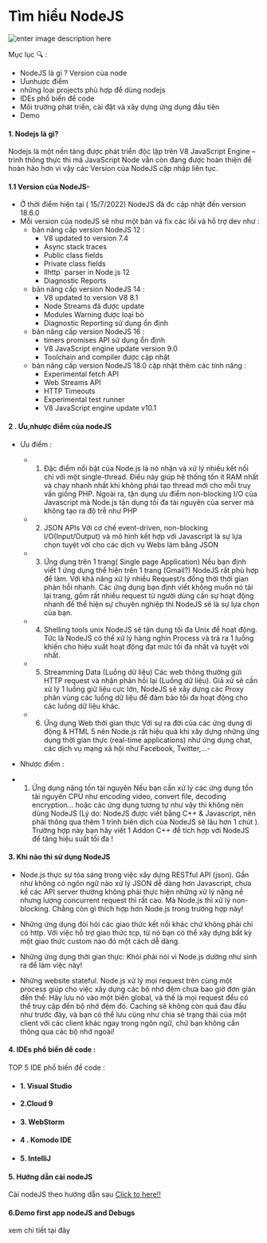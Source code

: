 # Tìm hiểu NodeJS

![enter image description here](https://trankyphat.com/wp-content/uploads/2015/05/nodejs-logo.png)

Mục lục :mag: : 

-  NodeJS là gì ? Version của node 
- Ưunhược điểm
- những loại projects phù hợp để dùng nodejs
- IDEs phổ biến để code
- Môi trường phát triển, cài đặt và xây dựng ứng dụng đầu tiên
- Demo 
#### 1. **Nodejs là gì?**
Nodejs là một nền tảng được phát triển độc lập trên V8 JavaScript Engine – trình thông thực thi mã JavaScript
Node vẫn còn đang được hoàn thiện để hoàn hảo hơn vì vậy các Version của NodeJS cập nhập liên tục.  
#### 1.1 Version của NodeJS-
- Ở thời điểm hiện tại ( 15/7/2022) NodeJS đã đc cập nhật đến version 18.6.0 
- Mỗi version của nodeJS sẽ như một bản vá fix các lỗi và hỗ trợ dev như : 
	- bản nâng cấp version NodeJS 12 :
		- V8 updated to version 7.4
		-  Async stack traces
		-  Public class fields
		- Private class fields
		- llhttp` parser in Node.js 12
		- Diagnostic Reports
	- bản nâng cấp version NodeJS 14 : 
	  -  V8 updated to version V8 8.1
	  - Node Streams đã được update
	  - Modules Warning được loại bỏ 
	  - Diagnostic Reporting sử dụng ổn định
	- bản nâng cấp version NodeJS 16 : 
		- timers promises API sử dụng ổn định 
		- V8 JavaScript engine update version 9.0 
		- Toolchain and compiler được cập nhật
	- bản nâng cấp version NodeJS 18.0 cập nhật thêm các tính năng :
		-   Experimental fetch API
		-  Web Streams API
		-  HTTP Timeouts
		-  Experimental test runner   
		- V8 JavaScript engine update v10.1 
#### 2 .  Ưu,nhược điểm của nodeJS
-	Ưu điểm : 
	-	1.  Đặc điểm nổi bật của Node.js là nó nhận và xử lý nhiều kết nối chỉ với một single-thread. Điều này giúp hệ thống tốn ít RAM nhất và chạy nhanh nhất khi không phải tạo thread mới cho mỗi truy vấn giống PHP. Ngoài ra, tận dụng ưu điểm non-blocking I/O của Javascript mà Node.js tận dụng tối đa tài nguyên của server mà không tạo ra độ trễ như PHP
	-	2. JSON APIs Với cơ chế event-driven, non-blocking I/O(Input/Output) và mô hình kết hợp với Javascript là sự lựa chọn tuyệt vời cho các dịch vụ Webs làm bằng JSON
	-	3.  Ứng dụng trên 1 trang( Single page Application) Nếu bạn định viết 1 ứng dụng thể hiện trên 1 trang (Gmail?) NodeJS rất phù hợp để làm. Với khả năng xử lý nhiều Request/s đồng thời thời gian phản hồi nhanh. Các ứng dụng bạn định viết không muốn nó tải lại trang, gồm rất nhiều request từ người dùng cần sự hoạt động nhanh để thể hiện sự chuyên nghiệp thì NodeJS sẽ là sự lựa chọn của bạn.
	- 4.  Shelling tools unix NodeJS sẽ tận dụng tối đa Unix để hoạt động. Tức là NodeJS có thể xử lý hàng nghìn Process và trả ra 1 luồng khiến cho hiệu xuất hoạt động đạt mức tối đa nhất và tuyệt vời nhất.
	-	5. Streamming Data (Luồng dữ liệu) Các web thông thường gửi HTTP request và nhận phản hồi lại (Luồng dữ liệu). Giả xử sẽ cần xử lý 1 luồng giữ liệu cực lớn, NodeJS sẽ xây dựng các Proxy phân vùng các luồng dữ liệu để đảm bảo tối đa hoạt động cho các luồng dữ liệu khác.
	-	6.  Ứng dụng Web thời gian thực Với sự ra đời của các ứng dụng di động & HTML 5 nên Node.js rất hiệu quả khi xây dựng những ứng dụng thời gian thực (real-time applications) như ứng dụng chat, các dịch vụ mạng xã hội như Facebook, Twitter,…-

- Nhược điểm : 
- 1.  Ứng dụng nặng tốn tài nguyên Nếu bạn cần xử lý các ứng dụng tốn tài nguyên CPU như encoding video, convert file, decoding encryption… hoặc các ứng dụng tương tự như vậy thì không nên dùng NodeJS (Lý do: NodeJS được viết bằng C++ & Javascript, nên phải thông qua thêm 1 trình biên dịch của NodeJS sẽ lâu hơn 1 chút ). Trường hợp này bạn hãy viết 1 Addon C++ để tích hợp với NodeJS để tăng hiệu suất tối đa !
#### 3. Khi nào thì sử dụng NodeJS 
-   Node.js thực sự tỏa sáng trong việc xây dựng RESTful API (json). Gần như không có ngôn ngữ nào xử lý JSON dễ dàng hơn Javascript, chưa kể các API server thường không phải thực hiện những xử lý nặng nề nhưng lượng concurrent request thì rất cao. Mà Node.js thì xử lý non-blocking. Chẳng còn gì thích hợp hơn Node.js trong trường hợp này!
    
-   Những ứng dụng đòi hỏi các giao thức kết nối khác chứ không phải chỉ có http. Với việc hỗ trợ giao thức tcp, từ nó bạn có thể xây dựng bất kỳ một giao thức custom nào đó một cách dễ dàng.
    
-   Những ứng dụng thời gian thực: Khỏi phải nói vì Node.js dường như sinh ra để làm việc này!
    
-   Những website stateful. Node.js xử lý mọi request trên cùng một process giúp cho việc xây dựng các bộ nhớ đệm chưa bao giờ đơn giản đến thế: Hãy lưu nó vào một biến global, và thế là mọi request đều có thể truy cập đến bộ nhớ đệm đó. Caching sẽ không còn quá đau đầu như trước đây, và bạn có thể lưu cũng như chia sẻ trạng thái của một client với các client khác ngay trong ngôn ngữ, chứ bạn không cần thông qua các bộ nhớ ngoài!
#### 4. IDEs phổ biến để code : 
TOP 5 IDE phổ biến để code : 
- #### **1. Visual Studio**
- **2.Cloud 9**
- #### **3. WebStorm**
- #### **4 . Komodo IDE**
- #### **5. IntelliJ**
#### 5. Hướng dẫn cài nodeJS
Cài nodeJS theo hướng dẫn sau [Click to here!!](https://phoenixnap.com/kb/install-node-js-npm-on-windows)
#### 6.Demo first app nodeJS and Debugs

xem chi tiết tại đây